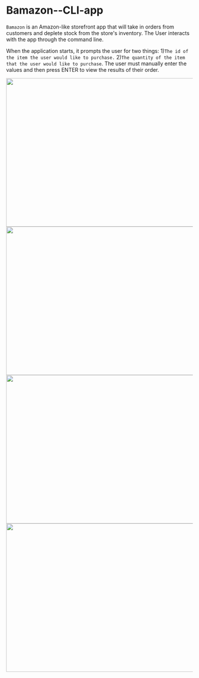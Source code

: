 # Bamazon--CLI-app
`Bamazon` is an Amazon-like storefront app that will take in orders from customers and deplete stock from the store's inventory. The User interacts with the app through the command line. 

When the application starts, it prompts the user for two things: 1)`The id of the item the user would like to purchase.` 2)`The quantity of the item that the user would like to purchase`. The user must manually enter the values and then press ENTER to view the results of their order.

<img src="https://media.giphy.com/media/2UHfbd4EvILHHbRty1/giphy.gif" height="400" width="600">


<img src="" height="400" width="600">


<img src="" height="400" width="600">


<img src="" height="400" width="600">
